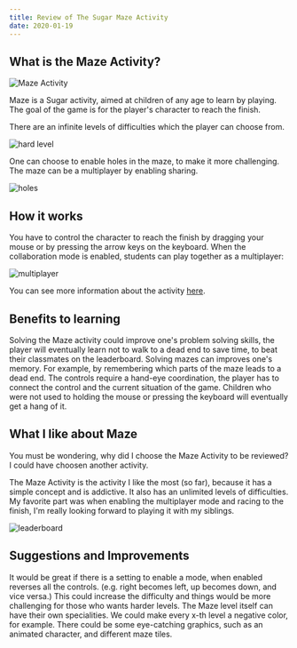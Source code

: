 ```yaml
---
title: Review of The Sugar Maze Activity
date: 2020-01-19
---
```


## What is the Maze Activity?

![Maze Activity](../../images/Maze-trail.png)

Maze is a Sugar activity, aimed at children of any age to learn by playing. The goal of the game is for the player's character to reach the finish.

There are an infinite levels of difficulties which the player can choose from.

![hard level](../../images/Maze-hard-level.png)

One can choose to enable holes in the maze, to make it more challenging. The maze can be a multiplayer by enabling sharing.

![holes](../../images/Maze-with-risks.png)

## How it works

You have to control the character to reach the finish by dragging your mouse or by pressing the arrow keys on the keyboard.
When the collaboration mode is enabled, students can play together as a multiplayer:

![multiplayer](../../images/Maze-multiplayer.png)

You can see more information about the activity [here](https://github.com/godiard/help-activity/blob/master/source/maze.rst).

## Benefits to learning

Solving the Maze activity could improve one's problem solving skills, the player will eventually learn not to walk to a dead end to save time, to beat their classmates on the leaderboard.
Solving mazes can improves one's memory. For example, by remembering which parts of the maze leads to a dead end.
The controls require a hand-eye coordination, the player has to connect the control and the current situation of the game. Children who were not used to holding the mouse or pressing the keyboard will eventually get a hang of it.

## What I like about Maze

You must be wondering, why did I choose the Maze Activity to be reviewed? I could have choosen another activity.

The Maze Activity is the activity I like the most (so far), because it has a simple concept and is addictive. It also has an unlimited levels of difficulties.
My favorite part was when enabling the multiplayer mode and racing to the finish, I'm really looking forward to playing it with my siblings.

![leaderboard](../../images/Maze-leaderboard.png)

## Suggestions and Improvements

It would be great if there is a setting to enable a mode, when enabled reverses all the controls. (e.g. right becomes left, up becomes down, and vice versa.)
This could increase the difficulty and things would be more challenging for those who wants harder levels.
The Maze level itself can have their own specialities. We could make every x-th level a negative color, for example.
There could be some eye-catching graphics, such as an animated character, and different maze tiles.
